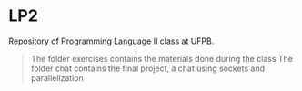 # LP2
Repository of Programming Language II class at UFPB.

> The folder exercises contains the materials done during the class
> The folder chat contains the final project, a chat using sockets and parallelization
